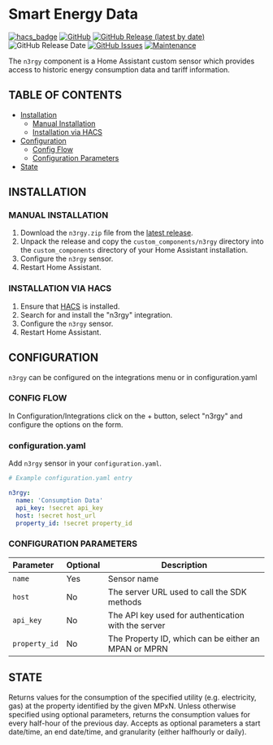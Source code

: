 # Smart Energy Data

[![hacs_badge](https://img.shields.io/badge/HACS-Default-orange.svg)](https://github.com/custom-components/hacs)
[![GitHub](https://img.shields.io/github/license/smartechru/n3rgy)](LICENSE)
[![GitHub Release (latest by date)](https://img.shields.io/github/v/release/smartechru/n3rgy)](https://github.com/smartechru/n3rgy/releases)
![GitHub Release Date](https://img.shields.io/github/release-date/smartechru/n3rgy)
[![GitHub Issues](https://img.shields.io/github/issues/smartechru/n3rgy)](https://github.com/smartechru/n3rgy/issues)
[![Maintenance](https://img.shields.io/badge/Maintained%3F-Yes-brightgreen.svg)](https://github.com/smartechru/n3rgy/graphs/commit-activity)

The `n3rgy` component is a Home Assistant custom sensor which provides access to historic energy consumption data and tariff information.

## TABLE OF CONTENTS

* [Installation](#installation)
  * [Manual Installation](#manual-installation)
  * [Installation via HACS](#installation-via-hacs)
* [Configuration](#configuration)
  * [Config Flow](#config-flow)
  * [Configuration Parameters](#configuration-parameters)
* [State](#state)

## INSTALLATION

### MANUAL INSTALLATION

1. Download the `n3rgy.zip` file from the [latest release](https://github.com/smartechru/n3rgy/releases/latest).
2. Unpack the release and copy the `custom_components/n3rgy` directory into the `custom_components` directory of your Home Assistant installation.
3. Configure the `n3rgy` sensor.
4. Restart Home Assistant.

### INSTALLATION VIA HACS

1. Ensure that [HACS](https://custom-components.github.io/hacs/) is installed.
2. Search for and install the "n3rgy" integration.
3. Configure the `n3rgy` sensor.
4. Restart Home Assistant.

## CONFIGURATION

`n3rgy` can be configured on the integrations menu or in configuration.yaml

### CONFIG FLOW

In Configuration/Integrations click on the + button, select "n3rgy" and configure the options on the form.

### configuration.yaml

Add `n3rgy` sensor in your `configuration.yaml`.

```yaml
# Example configuration.yaml entry

n3rgy:
  name: 'Consumption Data'
  api_key: !secret api_key
  host: !secret host_url
  property_id: !secret property_id

```

### CONFIGURATION PARAMETERS

| Parameter | Optional | Description |
|:--------- | -------- | ----------- |
| `name` | Yes | Sensor name |
| `host` | No | The server URL used to call the SDK methods |
| `api_key` | No | The API key used for authentication with the server |
| `property_id` | No | The Property ID, which can be either an MPAN or MPRN |


## STATE

Returns values for the consumption of the specified utility (e.g. electricity, gas) at the property identified by the given MPxN. Unless otherwise specified using optional parameters, returns the consumption values for every half-hour of the previous day. Accepts as optional parameters a start date/time, an end date/time, and granularity (either halfhourly or daily).
